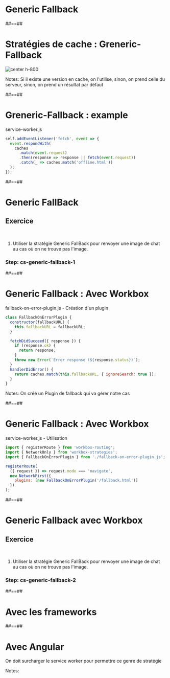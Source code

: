 <!-- .slide: class="transition bg-green" -->

# Generic Fallback

##==##

# Stratégies de cache : Greneric-Fallback

![center h-800](./assets/images/cache-strategy-generic-fallback.png)

Notes:
Si il existe une version en cache, on l'utilise, sinon, on prend celle du serveur, sinon, on prend un résultat par défaut

##==##

<!-- .slide: class="with-code" -->

# Greneric-Fallback : example

service-worker.js

```javascript
self.addEventListener('fetch', event => {
  event.respondWith(
    caches
      .match(event.request)
      .then(response => response || fetch(event.request))
      .catch(_ => caches.match('offline.html'))
  );
});
```

<!-- .element: class="big-code" -->

##==##

<!-- .slide: class="exercice" -->

# Generic FallBack

## Exercice

<br>

1. Utiliser la stratégie Generic FallBack pour renvoyer une image de chat au cas où on ne trouve pas l'image.

### Step: cs-generic-fallback-1

##==##

<!-- .slide: class="with-code" -->

# Generic Fallback : Avec Workbox

fallback-on-error-plugin.js - Création d'un plugin

```javascript
class FallbackOnErrorPlugin {
  constructor(fallbackURL) {
    this.fallbackURL = fallbackURL;
  }

  fetchDidSucceed({ response }) {
    if (response.ok) {
      return response;
    }
    throw new Error(`Error response (${response.status})`);
  }
  handlerDidError() {
    return caches.match(this.fallbackURL, { ignoreSearch: true });
  }
}
```

<!-- .element: class="big-code" -->

Notes:
On créé un Plugin de fallback qui va gérer notre cas

##==##

<!-- .slide: class="with-code" -->

# Generic Fallback : Avec Workbox

service-worker.js - Utilisation

```javascript
import { registerRoute } from 'workbox-routing';
import { NetworkOnly } from 'workbox-strategies';
import { FallbackOnErrorPlugin } from './fallback-on-error-plugin.js';

registerRoute(
  ({ request }) => request.mode === 'navigate',
  new NetworkFirst({
    plugins: [new FallbackOnErrorPlugin('/fallback.html')]
  })
);
```

<!-- .element: class="big-code" -->

##==##

<!-- .slide: class="exercice" -->

# Generic Fallback avec Workbox

## Exercice

<br>

1. Utiliser la stratégie Generic FallBack pour renvoyer une image de chat au cas où on ne trouve pas l'image.

### Step: cs-generic-fallback-2

##==##

<!-- .slide: class="transition bg-white" -->

# Avec les frameworks

##==##

<!-- .slide: class="with-code" -->

# Avec Angular

On doit surcharger le service worker pour permettre ce genre de stratégie

Notes:
